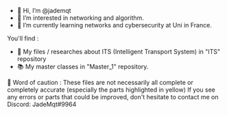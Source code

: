 - 👋 Hi, I’m @jademqt
- 👀 I’m interested in networking and algorithm.
- 🌱 I’m currently learning networks and cybersecurity at Uni in France.

You'll find :
- :red_car: My files / researches about ITS (Intelligent Transport System) in "ITS" repository 
- :books: My master classes in "Master_1" repository.

:mega: Word of caution :
These files are not necessarily all complete or completely accurate (especially the parts highlighted in yellow)
If you see any errors or parts that could be improved, don't hesitate to contact me on Discord: JadeMqt#9964
